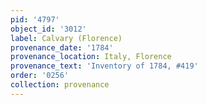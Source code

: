 ```yaml
---
pid: '4797'
object_id: '3012'
label: Calvary (Florence)
provenance_date: '1784'
provenance_location: Italy, Florence
provenance_text: 'Inventory of 1784, #419'
order: '0256'
collection: provenance
---
```

